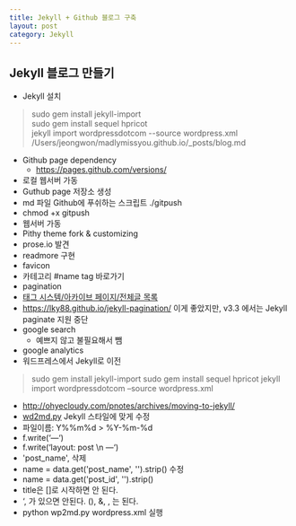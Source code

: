 ```yaml
---
title: Jekyll + Github 블로그 구축
layout: post
category: Jekyll
---
```


## Jekyll 블로그 만들기

- Jekyll 설치

> sudo gem install jekyll-import  
> sudo gem install sequel hpricot  
> jekyll import wordpressdotcom --source wordpress.xml  
> /Users/jeongwon/madlymissyou.github.io/_posts/blog.md  

- Github page dependency
  - https://pages.github.com/versions/
- 로컬 웹서버 가동
- Guthub page 저장소 생성
- md 파일 Github에 푸쉬하는 스크립트 ./gitpush
 - chmod +x gitpush
- 웹서버 가동
- Pithy theme fork & customizing
- prose.io 발견
- readmore 구현
- favicon 
- 카테고리 #name tag 바로가기
- pagination
- [태그 시스템/아카이브 페이지/전체글 목록](http://halryang.net/tag-and-archive/)
 - https://lky88.github.io/jekyll-pagination/ 이게 좋았지만, v3.3 에서는 Jekyll paginate 지원 중단
- google search
  - 예쁘지 않고 불필요해서 뺌
- google analytics
- 워드프레스에서 Jekyll로 이전
> sudo gem install jekyll-import sudo gem install sequel hpricot jekyll import wordpressdotcom –source wordpress.xml
 - http://ohyecloudy.com/pnotes/archives/moving-to-jekyll/
- [wd2md.py](https://github.com/dreikanter/wp2md
) Jekyll 스타일에 맞게 수정
 - 파일이름: Y%%m%d > %Y-%m-%d
 - f.write(‘—‘)
 - f.write(‘layout: post \n —‘)
 -  'post_name', 삭제
 - name = data.get('post_name', '').strip() 수정
 - name = data.get('post_id', '').strip()
 - title은 []로 시작하면 안 된다. 
 - ‘, 가 있으면 안된다. (), &, , 는 된다. 
 - python wp2md.py wordpress.xml 실행



 




